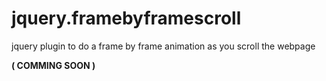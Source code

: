 jquery.framebyframescroll
=========================

jquery plugin to do a frame by frame animation as you scroll the webpage

**( COMMING SOON )**
